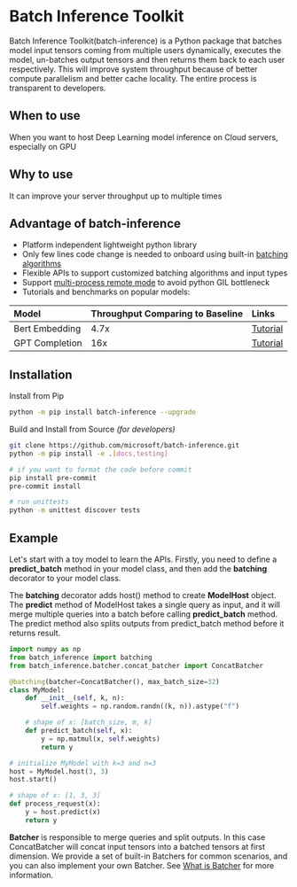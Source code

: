 # Batch Inference Toolkit

Batch Inference Toolkit(batch-inference) is a Python package that batches model input tensors coming from multiple users dynamically, executes the model, un-batches output tensors and then returns them back to each user respectively. This will improve system throughput because of better compute parallelism and better cache locality. The entire process is transparent to developers. 

## When to use

When you want to host Deep Learning model inference on Cloud servers, especially on GPU

## Why to use

It can improve your server throughput up to multiple times

## Advantage of batch-inference

* Platform independent lightweight python library
* Only few lines code change is needed to onboard using built-in [batching algorithms](https://microsoft.github.io/batch-inference/batcher/what_is_batcher.html)
* Flexible APIs to support customized batching algorithms and input types
* Support [multi-process remote mode](https://microsoft.github.io/batch-inference/remote_model_host.html) to avoid python GIL bottleneck
* Tutorials and benchmarks on popular models:

| Model | Throughput Comparing to Baseline | Links |
| :-----| :---- | :---- |
| Bert Embedding | 4.7x | [Tutorial](https://microsoft.github.io/batch-inference/examples/gpt_completion.html)  |
| GPT Completion | 16x | [Tutorial](https://microsoft.github.io/batch-inference/examples/bert_embedding.html) |

## Installation

Install from Pip

```bash
python -m pip install batch-inference --upgrade
```

Build and Install from Source _(for developers)_

```bash
git clone https://github.com/microsoft/batch-inference.git
python -m pip install -e .[docs,testing]

# if you want to format the code before commit
pip install pre-commit
pre-commit install

# run unittests
python -m unittest discover tests
```

## Example

Let's start with a toy model to learn the APIs. Firstly, you need to define a **predict_batch** method in your model class, and then add the **batching** decorator to your model class.

The **batching** decorator adds host() method to create **ModelHost** object. The **predict** method of ModelHost takes a single query as input, and it will merge multiple queries into a batch before calling **predict_batch** method. The predict method also splits outputs from predict_batch method before it returns result.

```python
import numpy as np
from batch_inference import batching
from batch_inference.batcher.concat_batcher import ConcatBatcher

@batching(batcher=ConcatBatcher(), max_batch_size=32)
class MyModel:
    def __init__(self, k, n):
        self.weights = np.random.randn((k, n)).astype("f")

    # shape of x: [batch_size, m, k]
    def predict_batch(self, x):
        y = np.matmul(x, self.weights)
        return y

# initialize MyModel with k=3 and n=3
host = MyModel.host(3, 3)
host.start()

# shape of x: [1, 3, 3]
def process_request(x):
    y = host.predict(x)
    return y

```

**Batcher** is responsible to merge queries and split outputs. In this case ConcatBatcher will concat input tensors into a batched tensors at first dimension. We provide a set of built-in Batchers for common scenarios, and you can also implement your own Batcher. See [What is Batcher](https://microsoft.github.io/batch-inference/batcher/what_is_batcher.html) for more information.
